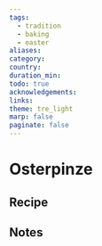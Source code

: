 ```yaml
---
tags:
  - tradition
  - baking
  - easter
aliases: 
category: 
country: 
duration_min: 
todo: true
acknowledgements: 
links: 
theme: tre_light
marp: false
paginate: false
---
```



# Osterpinze

## Recipe

## Notes
